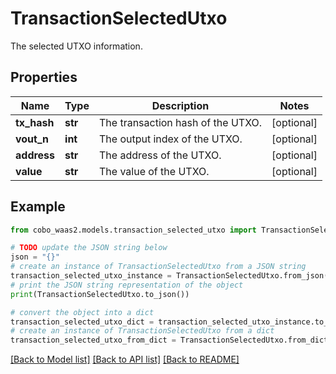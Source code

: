 # TransactionSelectedUtxo

The selected UTXO information.

## Properties

Name | Type | Description | Notes
------------ | ------------- | ------------- | -------------
**tx_hash** | **str** | The transaction hash of the UTXO. | [optional] 
**vout_n** | **int** | The output index of the UTXO. | [optional] 
**address** | **str** | The address of the UTXO. | [optional] 
**value** | **str** | The value of the UTXO. | [optional] 

## Example

```python
from cobo_waas2.models.transaction_selected_utxo import TransactionSelectedUtxo

# TODO update the JSON string below
json = "{}"
# create an instance of TransactionSelectedUtxo from a JSON string
transaction_selected_utxo_instance = TransactionSelectedUtxo.from_json(json)
# print the JSON string representation of the object
print(TransactionSelectedUtxo.to_json())

# convert the object into a dict
transaction_selected_utxo_dict = transaction_selected_utxo_instance.to_dict()
# create an instance of TransactionSelectedUtxo from a dict
transaction_selected_utxo_from_dict = TransactionSelectedUtxo.from_dict(transaction_selected_utxo_dict)
```
[[Back to Model list]](../README.md#documentation-for-models) [[Back to API list]](../README.md#documentation-for-api-endpoints) [[Back to README]](../README.md)


